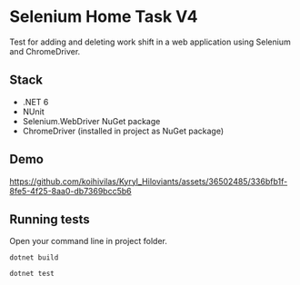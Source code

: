 # Selenium Home Task V4

Test for adding and deleting work shift in a web application using Selenium and ChromeDriver.

## Stack

  * .NET 6
  * NUnit
  * Selenium.WebDriver NuGet package
  * ChromeDriver (installed in project as NuGet package)

## Demo

https://github.com/koihivilas/Kyryl_Hiloviants/assets/36502485/336bfb1f-8fe5-4f25-8aa0-db7369bcc5b6

## Running tests

Open your command line in project folder.

```
dotnet build  
```
```
dotnet test  
```

